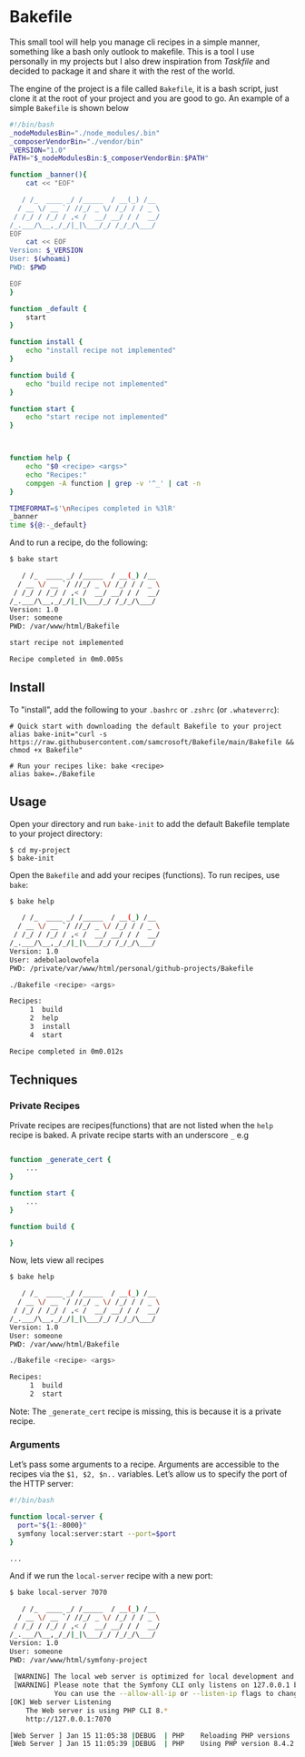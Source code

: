 # Bakefile
This small tool will help you manage cli recipes in a simple manner, something like a bash only outlook to makefile. This is a tool I use personally in my projects but I also drew inspiration from *Taskfile* and decided to package it and share it with the rest of the world.

The engine of the project is a file called `Bakefile`, it is a bash script, just clone it at the root of your project and you are good to go. An example of a simple `Bakefile` is shown below

```sh
#!/bin/bash
_nodeModulesBin="./node_modules/.bin"
_composerVendorBin="./vendor/bin"
_VERSION="1.0"
PATH="$_nodeModulesBin:$_composerVendorBin:$PATH"

function _banner(){
    cat << "EOF"

   / /_  ____ _/ /_____  / __(_) /__  
  / __ \/ __ `/ //_/ _ \/ /_/ / / _ \
 / /_/ / /_/ / ,< /  __/ __/ / /  __/
/_.___/\__,_/_/|_|\___/_/ /_/_/\___/ 
EOF
    cat << EOF
Version: $_VERSION
User: $(whoami)
PWD: $PWD

EOF
}

function _default {
    start
}

function install {
    echo "install recipe not implemented"
}

function build {
    echo "build recipe not implemented"
}

function start {
    echo "start recipe not implemented"
}



function help {
    echo "$0 <recipe> <args>"
    echo "Recipes:"
    compgen -A function | grep -v '^_' | cat -n
}

TIMEFORMAT=$'\nRecipes completed in %3lR'
_banner
time ${@:-_default}
```

And to run a recipe, do the following:

```sh
$ bake start

   / /_  ____ _/ /_____  / __(_) /__  
  / __ \/ __ `/ //_/ _ \/ /_/ / / _ \
 / /_/ / /_/ / ,< /  __/ __/ / /  __/
/_.___/\__,_/_/|_|\___/_/ /_/_/\___/ 
Version: 1.0
User: someone
PWD: /var/www/html/Bakefile

start recipe not implemented

Recipe completed in 0m0.005s
```    

## Install
To "install", add the following to your `.bashrc` or `.zshrc` (or `.whateverrc`):

    # Quick start with downloading the default Bakefile to your project
    alias bake-init="curl -s https://raw.githubusercontent.com/samcrosoft/Bakefile/main/Bakefile && chmod +x Bakefile"
    
    # Run your recipes like: bake <recipe>
    alias bake=./Bakefile

## Usage
Open your directory and run `bake-init` to add the default Bakefile template to your project directory:

    $ cd my-project
    $ bake-init

Open the `Bakefile` and add your recipes (functions). To run recipes, use `bake`:

```sh
$ bake help 

   / /_  ____ _/ /_____  / __(_) /__  
  / __ \/ __ `/ //_/ _ \/ /_/ / / _ \
 / /_/ / /_/ / ,< /  __/ __/ / /  __/
/_.___/\__,_/_/|_|\___/_/ /_/_/\___/ 
Version: 1.0
User: adebolaolowofela
PWD: /private/var/www/html/personal/github-projects/Bakefile

./Bakefile <recipe> <args>

Recipes:
     1  build
     2  help
     3  install
     4  start

Recipe completed in 0m0.012s
```    

## Techniques

### Private Recipes
Private recipes are recipes(functions) that are not listed when the `help` recipe is baked. A private recipe starts with an underscore `_` e.g

```sh

function _generate_cert {
    ...
}

function start {
    ...
}

function build {

}

```
Now, lets view all recipes

```sh
$ bake help 

   / /_  ____ _/ /_____  / __(_) /__  
  / __ \/ __ `/ //_/ _ \/ /_/ / / _ \
 / /_/ / /_/ / ,< /  __/ __/ / /  __/
/_.___/\__,_/_/|_|\___/_/ /_/_/\___/ 
Version: 1.0
User: someone
PWD: /var/www/html/Bakefile

./Bakefile <recipe> <args>

Recipes:
     1  build
     2  start
```

Note: The `_generate_cert` recipe is missing, this is because it is a private recipe.


### Arguments
Let’s pass some arguments to a recipe. Arguments are accessible to the recipes via the `$1, $2, $n..` variables. Let’s allow us to specify the port of the HTTP server:

```sh
#!/bin/bash

function local-server {
  port="${1:-8000}"
  symfony local:server:start --port=$port
}

...
```

And if we run the `local-server` recipe with a new port:

```sh
$ bake local-server 7070

   / /_  ____ _/ /_____  / __(_) /__  
  / __ \/ __ `/ //_/ _ \/ /_/ / / _ \
 / /_/ / /_/ / ,< /  __/ __/ / /  __/
/_.___/\__,_/_/|_|\___/_/ /_/_/\___/ 
Version: 1.0
User: someone
PWD: /var/www/html/symfony-project
                                                                                                                   
 [WARNING] The local web server is optimized for local development and MUST never be used in a production setup.                                                                                                                         
 [WARNING] Please note that the Symfony CLI only listens on 127.0.0.1 by default since version 5.10.3.                  
           You can use the --allow-all-ip or --listen-ip flags to change this behavior.                                 
[OK] Web server Listening    
    The Web server is using PHP CLI 8.*
    http://127.0.0.1:7070       

[Web Server ] Jan 15 11:05:38 |DEBUG  | PHP    Reloading PHP versions 
[Web Server ] Jan 15 11:05:39 |DEBUG  | PHP    Using PHP version 8.4.2 (from default version in $PATH) 
```